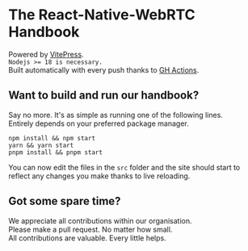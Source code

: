 # The React-Native-WebRTC Handbook

Powered by [VitePress](https://vitepress.vuejs.org/).  
`Nodejs >= 18 is necessary.`  
Built automatically with every push thanks to [GH Actions](https://github.com/react-native-webrtc/handbook/blob/master/.github/workflows/gh-pages.yml).  

## Want to build and run our handbook?

Say no more. It's as simple as running one of the following lines.  
Entirely depends on your preferred package manager.

```
npm install && npm start
yarn && yarn start
pnpm install && pnpm start
```

You can now edit the files in the `src` folder and the site should start to reflect any changes you make thanks to live reloading.

## Got some spare time?

We appreciate all contributions within our organisation.  
Please make a pull request. No matter how small.  
All contributions are valuable. Every little helps.

